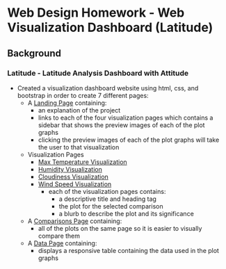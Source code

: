 # Web Design Homework - Web Visualization Dashboard (Latitude)
## Background
### Latitude - Latitude Analysis Dashboard with Attitude
+ Created a visualization dashboard website using html, css, and bootstrap in order to create 7 different pages:<br>
  - A [Landing Page](https://github.com/J3N1/UCI_Homework_Hwang/blob/master/11-Web-Design_Challenge/WebVisualizations/index.html) containing:<br>
    + an explanation of the project<br>
    + links to each of the four visualization pages which contains a sidebar that shows the preview images of each of the plot graphs<br>
    + clicking the preview images of each of the plot graphs will take the user to that visualization<br>
  - Visualization Pages<br>
    + [Max Temperature Visualization](https://github.com/J3N1/UCI_Homework_Hwang/blob/master/11-Web-Design_Challenge/WebVisualizations/Max-Temperature.html)<br>
    + [Humidity Visualization](https://github.com/J3N1/UCI_Homework_Hwang/blob/master/11-Web-Design_Challenge/WebVisualizations/Humidity.html)<br>
    + [Cloudiness Visualization](https://github.com/J3N1/UCI_Homework_Hwang/blob/master/11-Web-Design_Challenge/WebVisualizations/Cloudiness.html)<br>
    + [Wind Speed Visualization](https://github.com/J3N1/UCI_Homework_Hwang/blob/master/11-Web-Design_Challenge/WebVisualizations/Wind-Speed.html)<br>
        - each of the visualization pages contains:
            - a descriptive title and heading tag
            - the plot for the selected comparison
            - a blurb to describe the plot and its significance
  - A [Comparisons Page](https://github.com/J3N1/UCI_Homework_Hwang/blob/master/11-Web-Design_Challenge/WebVisualizations/Comparison.html) containing:<br>
    + all of the plots on the same page so it is easier to visually compare them<br>
  - A [Data Page](https://github.com/J3N1/UCI_Homework_Hwang/blob/master/11-Web-Design_Challenge/WebVisualizations/Data.html) containing:<br>
    + displays a responsive table containing the data used in the plot graphs<br>